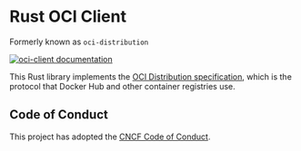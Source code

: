 # Rust OCI Client

Formerly known as `oci-distribution`

[![oci-client documentation](https://docs.rs/oci-client/badge.svg)](https://docs.rs/oci-client)

This Rust library implements the
[OCI Distribution specification](https://github.com/opencontainers/distribution-spec/blob/master/spec.md),
which is the protocol that Docker Hub and other container registries use.

## Code of Conduct

This project has adopted the [CNCF Code of
Conduct](https://github.com/cncf/foundation/blob/master/code-of-conduct.md).
